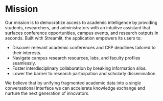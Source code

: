 # Mission

Our mission is to democratize access to academic intelligence by providing students, researchers, and administrators with an intuitive assistant that surfaces conference opportunities, campus events, and research outputs in seconds. Built with Streamlit, the application empowers its users to:

- Discover relevant academic conferences and CFP deadlines tailored to their interests.
- Navigate campus research resources, labs, and faculty profiles seamlessly.
- Foster interdisciplinary collaboration by breaking information silos.
- Lower the barrier to research participation and scholarly dissemination.

We believe that by unifying fragmented academic data into a single conversational interface we can accelerate knowledge exchange and nurture the next generation of innovators.
